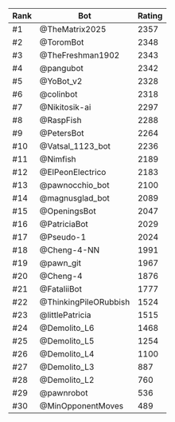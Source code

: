 Rank|Bot|Rating
---|---|---
#1|@TheMatrix2025|2357
#2|@ToromBot|2348
#3|@TheFreshman1902|2343
#4|@pangubot|2342
#5|@YoBot_v2|2328
#6|@colinbot|2318
#7|@Nikitosik-ai|2297
#8|@RaspFish|2288
#9|@PetersBot|2264
#10|@Vatsal_1123_bot|2236
#11|@Nimfish|2189
#12|@ElPeonElectrico|2183
#13|@pawnocchio_bot|2100
#14|@magnusglad_bot|2089
#15|@OpeningsBot|2047
#16|@PatriciaBot|2029
#17|@Pseudo-1|2024
#18|@Cheng-4-NN|1991
#19|@pawn_git|1967
#20|@Cheng-4|1876
#21|@FataliiBot|1777
#22|@ThinkingPileORubbish|1524
#23|@littlePatricia|1515
#24|@Demolito_L6|1468
#25|@Demolito_L5|1254
#26|@Demolito_L4|1100
#27|@Demolito_L3|887
#28|@Demolito_L2|760
#29|@pawnrobot|536
#30|@MinOpponentMoves|489
